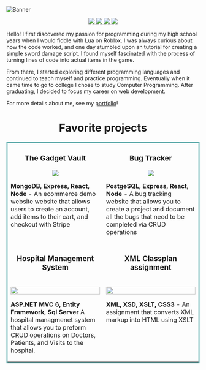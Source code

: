 ![Banner](https://user-images.githubusercontent.com/101066826/197309274-c4a16247-2601-4a24-99f7-0cf412af2cca.png)

<p align="center">
  <a href="https://leonmohan.netlify.app/" target="_blank">
    <img src="https://img.shields.io/static/v1?label=|&message=PORTFOLIO&color=23555f&style=plastic&logo-color=white"/>
  </a>
  <a href="https://www.linkedin.com/in/leonmohan/" target="_blank">
    <img src="https://img.shields.io/static/v1?label=|&message=LINKED-IN&color=cdf998&style=plastic&logo=linkedin&logo-color=white"/>
  </a>
  <a href="https://twitter.com/LeonMohanDev" target="_blank">
    <img src="https://img.shields.io/static/v1?label=|&message=TWITTER&color=23555f&style=plastic&logo=twitter&logo-color=white"/>
  </a>
  <a href="https://github.com/leonmohan/leonmohan/files/11007129/LeonMohanResume.pdf" target="_blank">
      <img src="https://img.shields.io/static/v1?label=|&message=RESUME&color=23555f&style=plastic&logo=&logo-color=white"/>
  </a>
</p>

Hello! I first discovered my passion for programming during my high school years when I would fiddle with Lua on Roblox. I was always curious about how the code worked, and one day stumbled upon an tutorial for creating a simple sword damage script. I found myself fascinated with the process of turning lines of code into actual items in the game.

From there, I started exploring different programming languages and continued to teach myself and practice programming. Eventually when it came time to go to college I chose to study Computer Programming. After graduating, I decided to focus my career on web development.

For more details about me, see my [portfolio](https://leonmohan.netlify.app/)!


<h1 align="center">Favorite projects</h1>
<table bordercolor="#66b2b2">
  
  <tr>
    <td width="50%" valign="top">
      <h3 align="center">The Gadget Vault</h3>
        <p align="center">
  <a href="https://github.com/leonmohan/TheGadgetVault" target="_blank">
    <img src="https://user-images.githubusercontent.com/101066826/225198269-4c305354-1f5d-456b-8f5a-bf775c515684.gif" />
  </a>
      </p>
        <p><strong>MongoDB, Express, React, Node</strong> - An ecommerce demo website website that allows users to create an account, add items to their cart, and checkout with Stripe</p>
    </td>
        <td width="50%" valign="top">
      <h3 align="center">Bug Tracker</h3>
        <p align="center">
  <a href="https://github.com/leonmohan/Bug-Tracker" target="_blank">
    <img src="https://user-images.githubusercontent.com/101066826/195493705-adb290a4-5853-45de-a6cc-10eb25f4b273.gif"/>
  </a>
      </p>
        <p><strong>PostgeSQL, Express, React, Node</strong> - A bug tracking website that allows you to create a project and document all the bugs that need to be completed via CRUD operations</p>
    </td>
  </tr>
  
  <tr>
    <td width="50%" valign="top">
      <h3 align="center">Hospital Management System</h3>
        <br />
      <a target="_blank" href="https://github.com/leonmohan/humber-college-projects/tree/master/Semester%204/ASP.NET">
            <img src="https://user-images.githubusercontent.com/101066826/191898900-23714b9b-d187-4aaa-b2e2-6246eb29ea1d.PNG" width="100%"/>
        </a>
        <br />
        <p align="center">
      </p>
        <p><strong>ASP.NET MVC 6, Entity Framework, Sql Server</strong> A hospital managmenet system that allows you to preform CRUD operations on Doctors, Patients, and Visits to the hospital.</p>
    </td>
    <td width="50%" valign="top">
      <h3 align="center">XML Classplan assignment</h3>
        <br />
        <a target="_blank" href="https://github.com/leonmohan/humber-college-projects/tree/master/Semester%203/XML">
          <img src="https://user-images.githubusercontent.com/101066826/191897641-5fa9a5b6-b34f-41b2-a685-76038c1e9e42.PNG" width="100%" />
        </a>
        <br />
        <p align="center">
      </p>
        <p><strong>XML, XSD, XSLT, CSS3</strong> - An assignment that converts XML markup into HTML using XSLT</p>
    </td>
  </tr>
</table>
